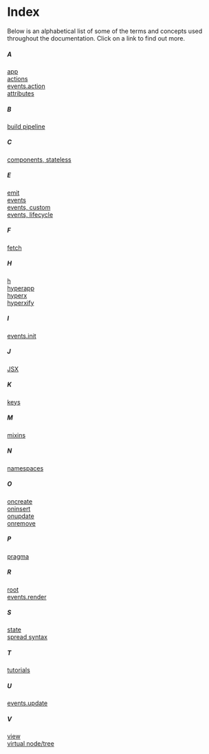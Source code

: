 # Index

Below is an alphabetical list of some of the terms and concepts used throughout the documentation. Click on a link to find out more.

##### A
[app](/docs/api.md#app)<br>
[actions](/docs/actions.md)<br>
[events.action](/docs/api.md#action)<br>
[attributes](/docs/virtual-nodes.md#data-attributes)<br>

##### B
[build pipeline](/docs/getting-started.md#build-pipeline)<br>

##### C
[components, stateless](/docs/stateless-components.md)<br>

##### E
[emit](/docs/api.md#emit)<br>
[events](/docs/events.md)<br>
[events, custom](/docs/events.md#custom-events)<br>
[events, lifecycle](/docs/lifecycle-events.md)<br>

##### F
[fetch](https://developer.mozilla.org/en-US/docs/Web/API/Fetch_API)<br>

##### H
[h](/docs/api.md#h)<br>
[hyperapp](https://github.com/hyperapp/hyperapp/blob/master/src/index.js)<br>
[hyperx](/docs/hyperx.md)<br>
[hyperxify](https://github.com/substack/hyperxify)<br>

##### I
[events.init](/docs/api.md#init)<br>

##### J
[JSX](/docs/jsx.md)<br>

##### K
[keys](/docs/keys.md)<br>

##### M
[mixins](/docs/mixins.md)<br>

##### N
[namespaces](/docs/actions.md#namespaces)<br>

##### O
[oncreate](/docs/lifecycle-events.md#oncreate)<br>
[oninsert](/docs/lifecycle-events.md#onisert)<br>
[onupdate](/docs/lifecycle-events.md#onupdate)<br>
[onremove](/docs/lifecycle-events.md#onremove)<br>

##### P
[pragma](https://babeljs.io/docs/plugins/transform-react-jsx/#optionspragma)<br>

##### R
[root](/docs/api.md#root)<br>
[events.render](/docs/api.md#render)<br>

##### S
[state](/docs/state.md)<br>
[spread syntax](https://developer.mozilla.org/en-US/docs/Web/JavaScript/Reference/Operators/Spread_operator)<br>

##### T
[tutorials](/docs/tutorials.md)<br>

##### U
[events.update](/docs/api.md#update)<br>

##### V
[view](/docs/view.md)<br>
[virtual node/tree](/docs/virtual-nodes.md)<br>
